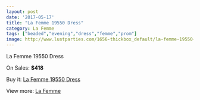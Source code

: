 ```yaml
---
layout: post
date: '2017-05-17'
title: "La Femme 19550 Dress"
category: La Femme
tags: ["beaded","evening","dress","femme","prom"]
image: http://www.lustparties.com/1656-thickbox_default/la-femme-19550-dress.jpg
---
```

La Femme 19550 Dress

On Sales: **$418**
<a href="https://www.lustparties.com/en/la-femme/538-la-femme-19550-dress.html"><amp-img layout="responsive" width="600" height="600" src="//www.lustparties.com/1656-thickbox_default/la-femme-19550-dress.jpg" alt="La Femme 19550 Dress 0" /></a>
<a href="https://www.lustparties.com/en/la-femme/538-la-femme-19550-dress.html"><amp-img layout="responsive" width="600" height="600" src="//www.lustparties.com/1658-thickbox_default/la-femme-19550-dress.jpg" alt="La Femme 19550 Dress 1" /></a>
<a href="https://www.lustparties.com/en/la-femme/538-la-femme-19550-dress.html"><amp-img layout="responsive" width="600" height="600" src="//www.lustparties.com/1657-thickbox_default/la-femme-19550-dress.jpg" alt="La Femme 19550 Dress 2" /></a>

Buy it: [La Femme 19550 Dress](https://www.lustparties.com/en/la-femme/538-la-femme-19550-dress.html "La Femme 19550 Dress")

View more: [La Femme](https://www.lustparties.com/en/4-la-femme "La Femme")